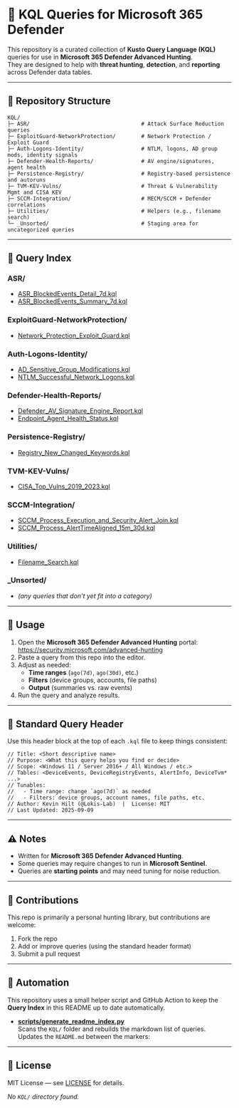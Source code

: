 # 🔎 KQL Queries for Microsoft 365 Defender

This repository is a curated collection of **Kusto Query Language (KQL)** queries for use in **Microsoft 365 Defender Advanced Hunting**.  
They are designed to help with **threat hunting**, **detection**, and **reporting** across Defender data tables.

---

## 📂 Repository Structure

```
KQL/
├─ ASR/                                   # Attack Surface Reduction queries
├─ ExploitGuard-NetworkProtection/        # Network Protection / Exploit Guard
├─ Auth-Logons-Identity/                  # NTLM, logons, AD group mods, identity signals
├─ Defender-Health-Reports/               # AV engine/signatures, agent health
├─ Persistence-Registry/                  # Registry-based persistence and autoruns
├─ TVM-KEV-Vulns/                         # Threat & Vulnerability Mgmt and CISA KEV
├─ SCCM-Integration/                      # MECM/SCCM + Defender correlations
├─ Utilities/                             # Helpers (e.g., filename search)
└─ _Unsorted/                             # Staging area for uncategorized queries
```

---

## 📑 Query Index
<!-- BEGIN_QUERY_INDEX -->
### ASR/
- [ASR_BlockedEvents_Detail_7d.kql](KQL/ASR/ASR_BlockedEvents_Detail_7d.kql)
- [ASR_BlockedEvents_Summary_7d.kql](KQL/ASR/ASR_BlockedEvents_Summary_7d.kql)

### ExploitGuard-NetworkProtection/
- [Network_Protection_Exploit_Guard.kql](KQL/ExploitGuard-NetworkProtection/Network_Protection_Exploit_Guard.kql)

### Auth-Logons-Identity/
- [AD_Sensitive_Group_Modifications.kql](KQL/Auth-Logons-Identity/AD_Sensitive_Group_Modifications.kql)
- [NTLM_Successful_Network_Logons.kql](KQL/Auth-Logons-Identity/NTLM_Successful_Network_Logons.kql)

### Defender-Health-Reports/
- [Defender_AV_Signature_Engine_Report.kql](KQL/Defender-Health-Reports/Defender_AV_Signature_Engine_Report.kql)
- [Endpoint_Agent_Health_Status.kql](KQL/Defender-Health-Reports/Endpoint_Agent_Health_Status.kql)

### Persistence-Registry/
- [Registry_New_Changed_Keywords.kql](KQL/Persistence-Registry/Registry_New_Changed_Keywords.kql)

### TVM-KEV-Vulns/
- [CISA_Top_Vulns_2019_2023.kql](KQL/TVM-KEV-Vulns/CISA_Top_Vulns_2019_2023.kql)

### SCCM-Integration/
- [SCCM_Process_Execution_and_Security_Alert_Join.kql](KQL/SCCM-Integration/SCCM_Process_Execution_and_Security_Alert_Join.kql)
- [SCCM_Process_AlertTimeAligned_15m_30d.kql](KQL/SCCM-Integration/SCCM_Process_AlertTimeAligned_15m_30d.kql)

### Utilities/
- [Filename_Search.kql](KQL/Utilities/Filename_Search.kql)

### _Unsorted/
- *(any queries that don’t yet fit into a category)*
<!-- END_QUERY_INDEX --> 
---

## 🚀 Usage

1. Open the **Microsoft 365 Defender Advanced Hunting** portal: https://security.microsoft.com/advanced-hunting  
2. Paste a query from this repo into the editor.  
3. Adjust as needed:
   - **Time ranges** (`ago(7d)`, `ago(30d)`, etc.)
   - **Filters** (device groups, accounts, file paths)
   - **Output** (summaries vs. raw events)
4. Run the query and analyze results.

---

## 🧱 Standard Query Header

Use this header block at the top of each `.kql` file to keep things consistent:

```kusto
// Title: <Short descriptive name>
// Purpose: <What this query helps you find or decide>
// Scope: <Windows 11 / Server 2016+ / All Windows / etc.>
// Tables: <DeviceEvents, DeviceRegistryEvents, AlertInfo, DeviceTvm* ...>
// Tunables:
//   - Time range: change `ago(7d)` as needed
//   - Filters: device groups, account names, file paths, etc.
// Author: Kevin Hilt (@Lokis-Lab)  |  License: MIT
// Last Updated: 2025-09-09
```

---

## ⚠️ Notes

- Written for **Microsoft 365 Defender Advanced Hunting**.  
- Some queries may require changes to run in **Microsoft Sentinel**.  
- Queries are **starting points** and may need tuning for noise reduction.

---

## 🤝 Contributions

This repo is primarily a personal hunting library, but contributions are welcome:

1. Fork the repo  
2. Add or improve queries (using the standard header format)  
3. Submit a pull request

---

## 🔄 Automation

This repository uses a small helper script and GitHub Action to keep the **Query Index** in this README up to date automatically.

- **[scripts/generate_readme_index.py](scripts/generate_readme_index.py)**  
  Scans the `KQL/` folder and rebuilds the markdown list of queries.  
  Updates the `README.md` between the markers:

---
## 📜 License

MIT License — see [LICENSE](LICENSE) for details.

<!-- BEGIN_QUERY_INDEX -->
_No `KQL/` directory found._<!-- END_QUERY_INDEX -->
